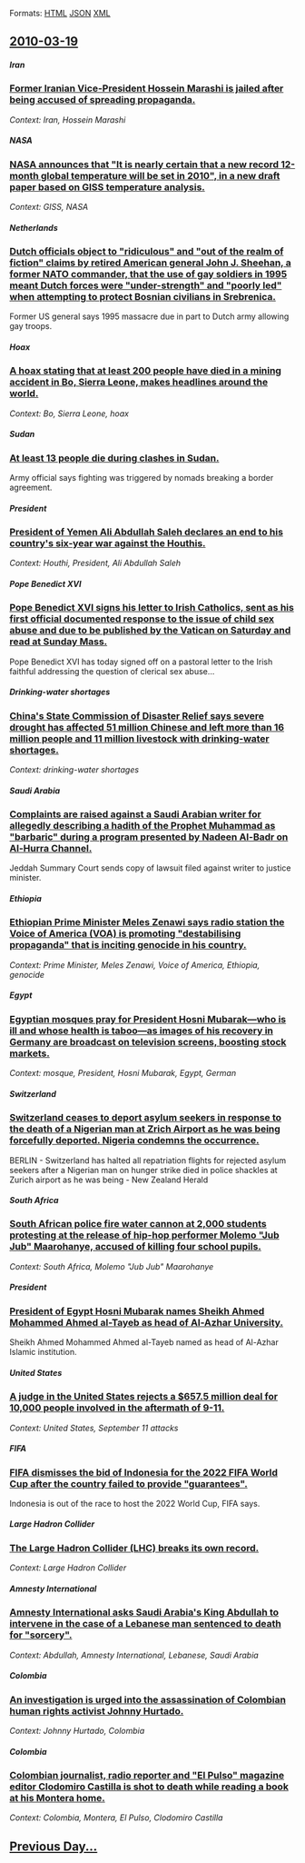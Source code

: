 
Formats: [HTML](2010/03/19/index.html)  [JSON](2010/03/19/index.json)  [XML](2010/03/19/index.xml)  

## [2010-03-19](/news/2010/03/19/index.md)

##### Iran
### [Former Iranian Vice-President Hossein Marashi is jailed after being accused of spreading propaganda. ](/news/2010/03/19/former-iranian-vice-president-hossein-marashi-is-jailed-after-being-accused-of-spreading-propaganda.md)
_Context: Iran, Hossein Marashi_

##### NASA
### [NASA announces that "It is nearly certain that a new record 12-month global temperature will be set in 2010", in a new draft paper based on GISS temperature analysis. ](/news/2010/03/19/nasa-announces-that-it-is-nearly-certain-that-a-new-record-12-month-global-temperature-will-be-set-in-2010-in-a-new-draft-paper-based-on.md)
_Context: GISS, NASA_

##### Netherlands
### [Dutch officials object to "ridiculous" and "out of the realm of fiction" claims by retired American general John J. Sheehan, a former NATO commander, that the use of gay soldiers in 1995 meant Dutch forces were "under-strength" and "poorly led" when attempting to protect Bosnian civilians in Srebrenica. ](/news/2010/03/19/dutch-officials-object-to-ridiculous-and-out-of-the-realm-of-fiction-claims-by-retired-american-general-john-j-sheehan-a-former-nato-c.md)
Former US general says 1995 massacre due in part to Dutch army allowing gay troops.

##### Hoax
### [A hoax stating that at least 200 people have died in a mining accident in Bo, Sierra Leone, makes headlines around the world. ](/news/2010/03/19/a-hoax-stating-that-at-least-200-people-have-died-in-a-mining-accident-in-bo-sierra-leone-makes-headlines-around-the-world.md)
_Context: Bo, Sierra Leone, hoax_

##### Sudan
### [At least 13 people die during clashes in Sudan. ](/news/2010/03/19/at-least-13-people-die-during-clashes-in-sudan.md)
Army official says fighting was triggered by nomads breaking a border agreement.

##### President
### [President of Yemen Ali Abdullah Saleh declares an end to his country's six-year war against the Houthis. ](/news/2010/03/19/president-of-yemen-ali-abdullah-saleh-declares-an-end-to-his-country-s-six-year-war-against-the-houthis.md)
_Context: Houthi, President, Ali Abdullah Saleh_

##### Pope Benedict XVI
### [Pope Benedict XVI signs his letter to Irish Catholics, sent as his first official documented response to the issue of child sex abuse and due to be published by the Vatican on Saturday and read at Sunday Mass. ](/news/2010/03/19/pope-benedict-xvi-signs-his-letter-to-irish-catholics-sent-as-his-first-official-documented-response-to-the-issue-of-child-sex-abuse-and-du.md)
Pope Benedict XVI has today signed off on a pastoral letter to the Irish faithful addressing the question of clerical sex abuse&hellip;

##### Drinking-water shortages
### [China's State Commission of Disaster Relief says severe drought has affected 51 million Chinese and left more than 16 million people and 11 million livestock with drinking-water shortages. ](/news/2010/03/19/china-s-state-commission-of-disaster-relief-says-severe-drought-has-affected-51-million-chinese-and-left-more-than-16-million-people-and-11.md)
_Context: drinking-water shortages_

##### Saudi Arabia
### [Complaints are raised against a Saudi Arabian writer for allegedly describing a hadith of the Prophet Muhammad as "barbaric" during a program presented by Nadeen Al-Badr on Al-Hurra Channel. ](/news/2010/03/19/complaints-are-raised-against-a-saudi-arabian-writer-for-allegedly-describing-a-hadith-of-the-prophet-muhammad-as-barbaric-during-a-progra.md)
Jeddah Summary Court sends copy of lawsuit filed against writer to justice minister.

##### Ethiopia
### [Ethiopian Prime Minister Meles Zenawi says radio station the Voice of America (VOA) is promoting "destabilising propaganda" that is inciting genocide in his country. ](/news/2010/03/19/ethiopian-prime-minister-meles-zenawi-says-radio-station-the-voice-of-america-voa-is-promoting-destabilising-propaganda-that-is-inciting.md)
_Context: Prime Minister, Meles Zenawi, Voice of America, Ethiopia, genocide_

##### Egypt
### [Egyptian mosques pray for President Hosni Mubarak&mdash;who is ill and whose health is taboo&mdash;as images of his recovery in Germany are broadcast on television screens, boosting stock markets. ](/news/2010/03/19/egyptian-mosques-pray-for-president-hosni-mubarak-mdash-who-is-ill-and-whose-health-is-taboo-mdash-as-images-of-his-recovery-in-germany-are.md)
_Context: mosque, President, Hosni Mubarak, Egypt, German_

##### Switzerland
### [Switzerland ceases to deport asylum seekers in response to the death of a Nigerian man at Zrich Airport as he was being forcefully deported. Nigeria condemns the occurrence. ](/news/2010/03/19/switzerland-ceases-to-deport-asylum-seekers-in-response-to-the-death-of-a-nigerian-man-at-zurich-airport-as-he-was-being-forcefully-deported.md)
BERLIN - Switzerland has halted all repatriation flights for rejected asylum seekers after a Nigerian man on hunger strike died in police shackles at Zurich airport as he was being - New Zealand Herald

##### South Africa
### [South African police fire water cannon at 2,000 students protesting at the release of hip-hop performer Molemo "Jub Jub" Maarohanye, accused of killing four school pupils. ](/news/2010/03/19/south-african-police-fire-water-cannon-at-2-000-students-protesting-at-the-release-of-hip-hop-performer-molemo-jub-jub-maarohanye-accused.md)
_Context: South Africa, Molemo "Jub Jub" Maarohanye_

##### President
### [President of Egypt Hosni Mubarak names Sheikh Ahmed Mohammed Ahmed al-Tayeb as head of Al-Azhar University. ](/news/2010/03/19/president-of-egypt-hosni-mubarak-names-sheikh-ahmed-mohammed-ahmed-al-tayeb-as-head-of-al-azhar-university.md)
Sheikh Ahmed Mohammed Ahmed al-Tayeb named as head of Al-Azhar Islamic institution.

##### United States
### [A judge in the United States rejects a $657.5 million deal for 10,000 people involved in the aftermath of 9-11. ](/news/2010/03/19/a-judge-in-the-united-states-rejects-a-657-5-million-deal-for-10-000-people-involved-in-the-aftermath-of-9-11.md)
_Context: United States, September 11 attacks_

##### FIFA
### [FIFA dismisses the bid of Indonesia for the 2022 FIFA World Cup after the country failed to provide "guarantees". ](/news/2010/03/19/fifa-dismisses-the-bid-of-indonesia-for-the-2022-fifa-world-cup-after-the-country-failed-to-provide-guarantees.md)
Indonesia is out of the race to host the 2022 World Cup, FIFA says.

##### Large Hadron Collider
### [The Large Hadron Collider (LHC) breaks its own record. ](/news/2010/03/19/the-large-hadron-collider-lhc-breaks-its-own-record.md)
_Context: Large Hadron Collider_

##### Amnesty International
### [Amnesty International asks Saudi Arabia's King Abdullah to intervene in the case of a Lebanese man sentenced to death for "sorcery". ](/news/2010/03/19/amnesty-international-asks-saudi-arabia-s-king-abdullah-to-intervene-in-the-case-of-a-lebanese-man-sentenced-to-death-for-sorcery.md)
_Context: Abdullah, Amnesty International, Lebanese, Saudi Arabia_

##### Colombia
### [An investigation is urged into the assassination of Colombian human rights activist Johnny Hurtado. ](/news/2010/03/19/an-investigation-is-urged-into-the-assassination-of-colombian-human-rights-activist-johnny-hurtado.md)
_Context: Johnny Hurtado, Colombia_

##### Colombia
### [Colombian journalist, radio reporter and "El Pulso" magazine editor Clodomiro Castilla is shot to death while reading a book at his Montera home. ](/news/2010/03/19/colombian-journalist-radio-reporter-and-el-pulso-magazine-editor-clodomiro-castilla-is-shot-to-death-while-reading-a-book-at-his-monteria.md)
_Context: Colombia, Montera, El Pulso, Clodomiro Castilla_

## [Previous Day...](/news/2010/03/18/index.md)

